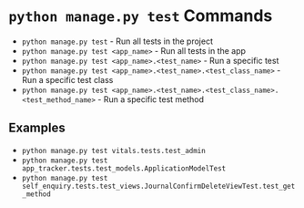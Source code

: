 # `python manage.py test` Commands

* `python manage.py test` - Run all tests in the project
* `python manage.py test <app_name>` - Run all tests in the app
* `python manage.py test <app_name>.<test_name>` - Run a specific test
* `python manage.py test <app_name>.<test_name>.<test_class_name>` - Run a specific test class
* `python manage.py test <app_name>.<test_name>.<test_class_name>.<test_method_name>` - Run a specific test method

## Examples

* `python manage.py test vitals.tests.test_admin`
* `python manage.py test app_tracker.tests.test_models.ApplicationModelTest`
* `python manage.py test self_enquiry.tests.test_views.JournalConfirmDeleteViewTest.test_get_method`